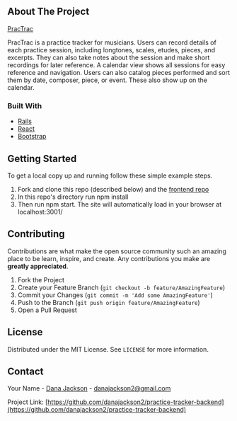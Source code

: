 ## About The Project

[PracTrac](practrac.herokuapp.com)

PracTrac is a practice tracker for musicians. Users can record details of each practice session, including longtones, scales, etudes, pieces, and excerpts. They can also take notes about the session and make short recordings for later reference. A calendar view shows all sessions for easy reference and navigation. Users can also catalog pieces performed and sort them by date, composer, piece, or event. These also show up on the calendar.

### Built With

* [Rails](https://rubyonrails.org/)
* [React](https://reactjs.org/)
* [Bootstrap](https://getbootstrap.com)


## Getting Started

To get a local copy up and running follow these simple example steps.
1. Fork and clone this repo (described below) and the [frontend repo](github.com/danajackson2/practice-tracker-frontend)
2. In this repo's directory run npm install
3. Then run npm start. The site will automatically load in your browser at localhost:3001/



## Contributing

Contributions are what make the open source community such an amazing place to be learn, inspire, and create. Any contributions you make are **greatly appreciated**.

1. Fork the Project
2. Create your Feature Branch (`git checkout -b feature/AmazingFeature`)
3. Commit your Changes (`git commit -m 'Add some AmazingFeature'`)
4. Push to the Branch (`git push origin feature/AmazingFeature`)
5. Open a Pull Request


## License

Distributed under the MIT License. See `LICENSE` for more information.


## Contact

Your Name - [Dana Jackson](danajackson2.medium.com) - danajackson2@gmail.com

Project Link: [https://github.com/danajackson2/practice-tracker-backend](https://github.com/danajackson2/practice-tracker-backend)
